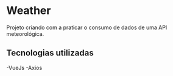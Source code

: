 # Weather

Projeto criando com a praticar o consumo de dados de uma API meteorológica.

## Tecnologias utilizadas

  -VueJs
  -Axios
